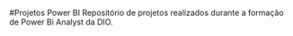 #Projetos Power BI
Repositório de projetos realizados durante a formação de Power Bi Analyst da DIO.
